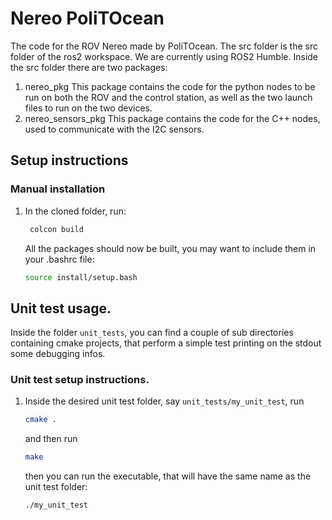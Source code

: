 # Nereo PoliTOcean
The code for the ROV Nereo made by PoliTOcean.
The src folder is the src folder of the ros2 workspace.
We are currently using ROS2 Humble.
Inside the src folder there are two packages:
1. nereo_pkg
    This package contains the code for the python nodes to be run on both the ROV and the control station, as well as the two launch files to run on the two devices.
2. nereo_sensors_pkg
   This package contains the code for the C++ nodes, used to communicate with the I2C sensors.
## Setup instructions
### Manual installation
1. In the cloned folder, run:
   ```bash
    colcon build
    ```
    All the packages should now be built, you may want to include them in your .bashrc file:
    ```bash
    source install/setup.bash
    ```
## Unit test usage.
Inside the folder ```unit_tests```, you can find a couple of sub directories containing cmake projects, that perform a simple test printing on the stdout some debugging infos.
### Unit test setup instructions.
1. Inside the desired unit test folder, say ```unit_tests/my_unit_test```, run 
   ```bash
   cmake .
   ```
   and then run
   ```bash
   make
   ```
   then you can run the executable, that will have the same name as the unit test folder:
   ```bash
   ./my_unit_test
   ```
